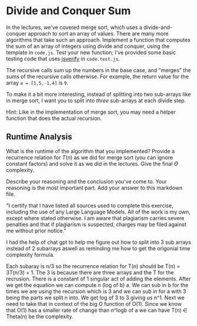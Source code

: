 # Divide and Conquer Sum

In the lectures, we've covered merge sort, which uses a divide-and-conquer
approach to sort an array of values. There are many more algorithms that take
such an approach. Implement a function that computes the sum of an array of
integers using divide and conquer, using the template in `code.js`. Test your
new function; I've provided some basic testing code that uses
[jsverify](https://jsverify.github.io/) in `code.test.js`.

The recursive calls sum up the numbers in the base case, and "merges" the sums
of the recursive calls otherwise. For example, the return value for the array `a
= [1,5,-1,4]` is `9`.

To make it a bit more interesting, instead of splitting into two sub-arrays like
in merge sort, I want you to split into _three_ sub-arrays at each divide step.

Hint: Like in the implementation of merge sort, you may need a helper function
that does the actual recursion.

## Runtime Analysis

What is the runtime of the algorithm that you implemented? Provide a recurrence
relation for $T(n)$ as we did for merge sort (you can ignore constant factors)
and solve it as we did in the lectures. Give the final $\Theta$ complexity.

Describe your reasoning and the conclusion you've come to. Your reasoning is the
most important part. Add your answer to this markdown file.

"I certify that I have listed all sources used to complete this exercise, including the use of any Large Language Models. All of the work is my own, except where stated otherwise. I am aware that plagiarism carries severe penalties and that if plagiarism is suspected, charges may be filed against me without prior notice."

I had the help of chat gpt to help me figure out how to split into 3 sub arrays instead of 2 subarrays aswell as reminding me how to get the origonial time complexity formula.

Each subaray is n/3 so the recurrence relation for T(n) should be T(n) = 3T(n/3) + 1. The 3 is because there are three arrays and the T for the recrusion. There is a constant of 1 singular act of adding the elements. After we get the equation we can compute n (log of b) a. We can sub in b for the times we are using the recursion which is 3 and we can sub in for a with 3 being the parts we split n into. We get log of 3 to 3 giving us n^1. Next we need to take that in context of the big O function of O(1). Since we know that O(1) has a smaller rate of change than n^logb of a we can have T(n) ∈ Theta(n) be the complexity.
